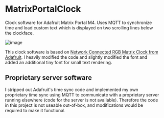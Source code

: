 # MatrixPortalClock
Clock software for Adafruit Matrix Portal M4.  Uses MQTT to synchronize time and load custom text which is displayed on two scrolling lines below the clockface.

![image](https://user-images.githubusercontent.com/5639911/177080414-0278940d-b21d-47f8-8c5d-bf52543f906b.png)

This clock software is based on [Network Connected RGB Matrix Clock from Adafruit](https://learn.adafruit.com/network-connected-metro-rgb-matrix-clock/overview).  I heavily modified the code and slightly modified the font and added an additional tiny font for small text rendering.

## Proprietary server software

I stripped out Adafruit's time sync code and implemented my own proprietary time sync using MQTT to communicate with a proprietary server running elsewhere (code for the server is not available).  Therefore the code in this project is not useable out-of-box, and modifications would be required to make it functional.
